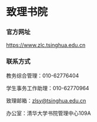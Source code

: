 # 致理书院

### 官方网址
<https://www.zlc.tsinghua.edu.cn>

### 联系方式
教务综合管理：010-62776404

学生事务工作助理：010-62770964

致理邮箱：zlsy@tsinghua.edu.cn

办公室：清华大学书院管理中心109A

